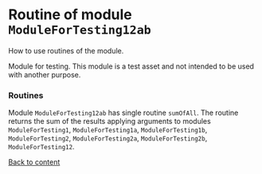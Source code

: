 # Routine of module `ModuleForTesting12ab`

How to use routines of the module.

Module for testing. This module is a test asset and not intended to be used with another purpose.

### Routines

Module `ModuleForTesting12ab` has single routine `sumOfAll`. The routine returns the sum of the results applying arguments to modules `ModuleForTesting1`, `ModuleForTesting1a`, `ModuleForTesting1b`, `ModuleForTesting2`, `ModuleForTesting2a`, `ModuleForTesting2b`, `ModuleForTesting12`.

[Back to content](./README.md#Tutorials)
